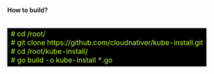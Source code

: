 <b>How to build?</b><br>
<br>
<table>
<tr><td bgcolor=#000000>
<font color=#C0FF3E># cd /root/</font><br>
<font color=#C0FF3E># git clone https://github.com/cloudnativer/kube-install.git </font><br>
<font color=#C0FF3E># cd /root/kube-install/</font><br>
<font color=#C0FF3E># go build -o kube-install *.go</font><br>
 </td></tr>
</table>
<br>
